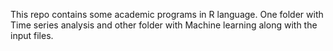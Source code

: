 This repo contains some academic programs in R language. One folder with Time series analysis and other folder with Machine learning along with the input files.
